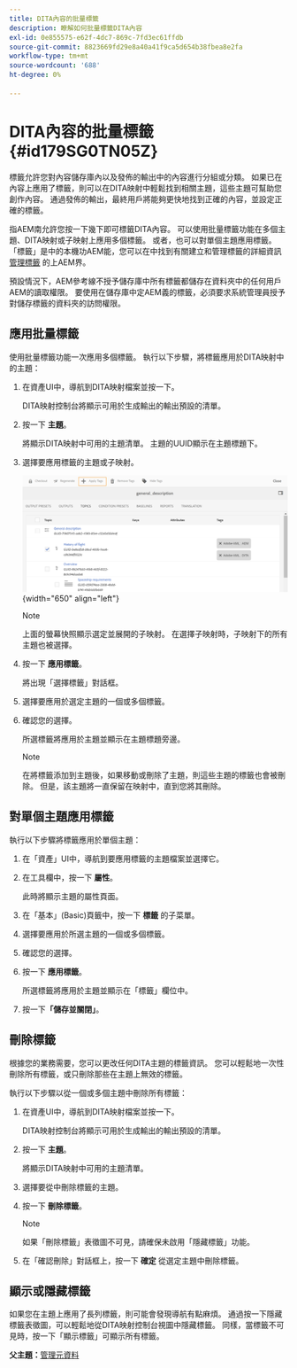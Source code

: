 ```yaml
---
title: DITA內容的批量標籤
description: 瞭解如何批量標籤DITA內容
exl-id: 0e855575-e62f-4dc7-869c-7fd3ec61ffdb
source-git-commit: 8823669fd29e8a40a41f9ca5d654b38fbea8e2fa
workflow-type: tm+mt
source-wordcount: '688'
ht-degree: 0%

---
```


# DITA內容的批量標籤 {#id179SG0TN05Z}

標籤允許您對內容儲存庫內以及發佈的輸出中的內容進行分組或分類。 如果已在內容上應用了標籤，則可以在DITA映射中輕鬆找到相關主題，這些主題可幫助您創作內容。 通過發佈的輸出，最終用戶將能夠更快地找到正確的內容，並設定正確的標籤。

指AEM南允許您按一下幾下即可標籤DITA內容。 可以使用批量標籤功能在多個主題、DITA映射或子映射上應用多個標籤。 或者，也可以對單個主題應用標籤。 「標籤」是中的本機功AEM能，您可以在中找到有關建立和管理標籤的詳細資訊 [管理標籤](https://experienceleague.adobe.com/docs/experience-manager-cloud-service/sites/authoring/features/tags.html?lang=en) 的上AEM界。

預設情況下，AEM參考線不授予儲存庫中所有標籤都儲存在資料夾中的任何用戶AEM的讀取權限。 要使用在儲存庫中定AEM義的標籤，必須要求系統管理員授予對儲存標籤的資料夾的訪問權限。

## 應用批量標籤

使用批量標籤功能一次應用多個標籤。 執行以下步驟，將標籤應用於DITA映射中的主題：

1. 在資產UI中，導航到DITA映射檔案並按一下。

   DITA映射控制台將顯示可用於生成輸出的輸出預設的清單。

1. 按一下 **主題**。

   將顯示DITA映射中可用的主題清單。 主題的UUID顯示在主題標題下。

1. 選擇要應用標籤的主題或子映射。

   ![](images/apply-tags-uuid.png){width="650" align="left"}


   >[!NOTE]
   >
   > 上面的螢幕快照顯示選定並展開的子映射。 在選擇子映射時，子映射下的所有主題也被選擇。

1. 按一下 **應用標籤**。

   將出現「選擇標籤」對話框。

1. 選擇要應用於選定主題的一個或多個標籤。

1. 確認您的選擇。

   所選標籤將應用於主題並顯示在主題標題旁邊。

   >[!NOTE]
   >
   > 在將標籤添加到主題後，如果移動或刪除了主題，則這些主題的標籤也會被刪除。 但是，該主題將一直保留在映射中，直到您將其刪除。


## 對單個主題應用標籤

執行以下步驟將標籤應用於單個主題：

1. 在「資產」UI中，導航到要應用標籤的主題檔案並選擇它。

1. 在工具欄中，按一下 **屬性**。

   此時將顯示主題的屬性頁面。

1. 在「基本」(Basic)頁籤中，按一下 **標籤** 的子菜單。

1. 選擇要應用於所選主題的一個或多個標籤。

1. 確認您的選擇。

1. 按一下 **應用標籤**。

   所選標籤將應用於主題並顯示在「標籤」欄位中。

1. 按一下&#x200B;**「儲存並關閉」**。


## 刪除標籤

根據您的業務需要，您可以更改任何DITA主題的標籤資訊。 您可以輕鬆地一次性刪除所有標籤，或只刪除那些在主題上無效的標籤。

執行以下步驟以從一個或多個主題中刪除所有標籤：

1. 在資產UI中，導航到DITA映射檔案並按一下。

   DITA映射控制台將顯示可用於生成輸出的輸出預設的清單。

1. 按一下 **主題**。

   將顯示DITA映射中可用的主題清單。

1. 選擇要從中刪除標籤的主題。

1. 按一下 **刪除標籤**。

   >[!NOTE]
   >
   > 如果「刪除標籤」表徵圖不可見，請確保未啟用「隱藏標籤」功能。

1. 在「確認刪除」對話框上，按一下 **確定** 從選定主題中刪除標籤。


## 顯示或隱藏標籤

如果您在主題上應用了長列標籤，則可能會發現導航有點麻煩。 通過按一下隱藏標籤表徵圖，可以輕鬆地從DITA映射控制台視圖中隱藏標籤。 同樣，當標籤不可見時，按一下「顯示標籤」可顯示所有標籤。

**父主題：**[&#x200B;管理元資料](manage-metadata.md)
